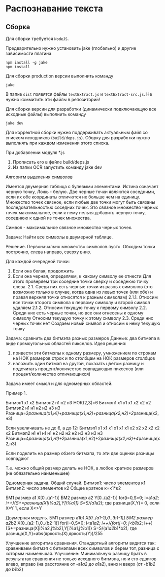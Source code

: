 Распознавание текста
================

Сборка
------

Для сборки требуется `NodeJS`.

Предварительно нужно установить jake (глобально) и другие зависимости плагина:
```
npm install -g jake
npm install
```

Для сборки production версии выполнить команду
```
jake
```

В папке `dist` появятся файлы `textExtract.js` и `textExtract-src.js`. Не нужно коммитить эти файлы в репозиторий!

Для сборки версии для разработки (динамически подключающую все исходные файлы) выполнить команду

```
jake dev
```

Для корректной сборки нужно поддерживать актуальным файл со списком исходников (`build/deps.js`). Сборку для разработки нужно выполнять при каждом изменении этого списка.

При добавлении модуля *.js
1. Прописать его в файле build/deps.js
2. Из папки OCR запустить команду jake dev

Алгоритм выделения символов

Имеется двумерная таблица с булевыми элементами. Истина означает черную точку, Ложь - белую.
Две черные точки являются соседними, если их обе координаты отличются не больше чем на единицу.
Множество точек связное, если любые две точки могут быть связаны последовательностью соседних точек.
Это связное множество черных точек максимальное, если к нему нельзя добавить черную точку, соседнюю к одной из точек множества.

Символ - максимальное связное множество черных точек.

Задача: Найти все символы в двумерной таблице.

Решение.
Первоначально множество символов пусто.
Обходим точки построчно, слева направо, сверху вниз.

Для каждой очередной точки:
1. Если она белая, продолжить
2. Если она черная, определяем, к какому символу ее отнести
Для этого проверяем три соседние точки сверху и соседнюю точку слева.
2.1. Среди них есть черные точки из разных символов 
     (это возможно только в случае, когда одна из левых точек (или обе) и правая верхняя точки относятся к разным символам)
  2.1.1. Относим все точки второго символа к первому символу и второй символ удаляем
  2.1.2. Относим текущую точку к первому символу
2.2. Среди них есть черные точки, но все они отнесены к одному символу
  Относим текущую точку к этому символу
2.3. Среди них черных точек нет
  Создаем новый символ и относим к нему текущую точку
  
Задача: сравнить два битмэпа разных размеров
Данные: два битмэпа в виде прямоугольных областей пикселов.
Идея решения: 
1) привести эти битмэпы к одному размеру, умножением по строкам на НОК размеров строк и по столбцам на НОК размеров столбцов
2) наложить один битмэп на другой, показать цветом разницу и подсчитать процент/количество совпадающих пикселов (или процент/количество отличающихся)

Задача имеет смысл и для одномерных областей.

Пример 1.

Битмэп1 х1 х2
Битмэп2 н1 н2 н3
НОК(2,3)=6
Битмэп1 х1 х1 х1 х2 х2 х2
Битмэп2 н1 н1 н2 н2 н3 н3
Разница=2*разница(х1,н1)+разница(х1,н2)+разница(х2,н2)+2*разница(х2,н3)

Если увеличивать не до 6, а до 12:
Битмэп1 х1 х1 х1 х1 х1 х1 х2 х2 х2 х2 х2 х2
Битмэп2 н1 н1 н1 н1 н2 н2 н2 н2 н3 н3 н3 н3
Разница=4*разница(х1,н1)+2*разница(х1,н2)+2*разница(х2,н3)+4*разница(х2,н3)

Если поделить на размер обзего битмэпа, то эти две оценки разницы совпадают

Т.е. можно общий размер делать не НОК, а любое кратное размеров (не обязательно наименьшее)

Одномерная задача. Общий случай.
Битмэп1: число элементов к1
Битмэп2: число элементов к2
Общее кратное к=к1*к2

БМ1 размер а1 X[0..(a1-1)]
БМ2 размер а2 Y[0..(a2-1)]
for(i=0,S=0; i<a1*a2; i++){S+=разница(X[i%a2],Y[i%a1]}
S=S/(a1*a2);
где разница(X,Y)=
0, если X=Y
1, если X<>Y

Двумерная модель.
БМ1 размер a1*b1 X[0..(a1-1),0..(b1-1)]
БМ2 размер a2*b2 X[0..(a2-1),0..(b2-1)]
for(i=0,S=0; i<a1*a2; i++){for(j=0; j<b1*b2; i++){S+=разница(X[i%a2,j%b2],Y[i%a1,j%b1]}
S=S/(a1*a2*b1*b2);
где разница(X,Y)=abs(яркость(X),яркость(Y))/255

Улучшение алгоритма сравнения.
Стандартный алгоритм видится так:
сравниваем битмэп с битмэпами всех символов и берем тот, разница с которым наименьшая.
Улучшение:
Минимальную разницу брать в результатах сравнения не только исходного битмэпа, но и его сдвигов влево, вправо (на расстояние от -a1*a2 до a1*a2), вниз и вверх (от -b1*b2 до b1*b2)